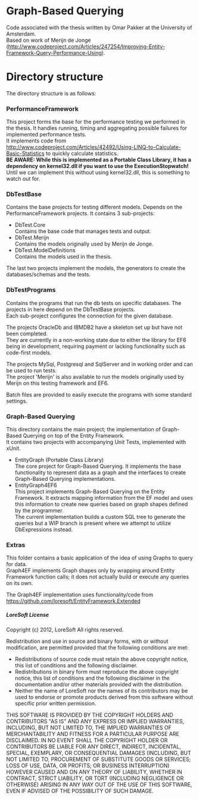 # Graph-Based Querying

Code associated with the thesis written by Omar Pakker at the University of Amsterdam.  
Based on work of Merijn de Jonge (http://www.codeproject.com/Articles/247254/Improving-Entity-Framework-Query-Performance-Using).  


# Directory structure
The directory structure is as follows:  

### PerformanceFramework
This project forms the base for the performance testing we performed in the thesis. It handles running, timing and aggregating possible failures for implemented performance tests.  
It implements code from http://www.codeproject.com/Articles/42492/Using-LINQ-to-Calculate-Basic-Statistics to quickly calculate statistics.  
**BE AWARE: While this is implemented as a Portable Class Library, it has a dependency on kernel32.dll if you want to use the ExecutionStopwatch!** Until we can implement this without using kernel32.dll, this is something to watch out for.  

### DbTestBase
Contains the base projects for testing different models. Depends on the PerformanceFramework projects. It contains 3 sub-projects:  
- DbTest.Core  
  Contains the base code that manages tests and output.  
- DbTest.Merijn  
  Contains the models originally used by Merijn de Jonge.  
- DbTest.ModelDefinitions  
  Contains the models used in the thesis.  

The last two projects implement the models, the generators to create the databases/schemas and the tests.  

### DbTestPrograms
Contains the programs that run the db tests on specific databases. The projects in here depend on the DbTestBase projects.  
Each sub-project configures the connection for the given database.  

The projects OracleDb and IBMDB2 have a skeleton set up but have not been completed.  
They are currently in a non-working state due to either the library for EF6 being in development, requiring payment or lacking functionality such as code-first models.  

The projects MySql, Postgresql and SqlServer and in working order and can be used to run tests.  
The project 'Merijn' is also available to run the models originally used by Merijn on this testing framework and EF6.  

Batch files are provided to easily execute the programs with some standard settings.  

### Graph-Based Querying
This directory contains the main project; the implementation of Graph-Based Querying on top of the Entity Framework.  
It contains two projects with accompanying Unit Tests, implemented with xUnit.  
- EntityGraph (Portable Class Library)  
  The core project for Graph-Based Querying. It implements the base functionality to represent data as a graph and the interfaces to create Graph-Based Querying implementations.
- EntityGraph4EF6  
  This project implements Graph-Based Querying on the Entity Framework. It extracts mapping information from the EF model and uses this information to create new queries based on graph shapes defined by the programmer.  
  The current implementation builds a custom SQL tree to generate the queries but a WIP branch is present where we attempt to utilize DbExpressions instead.  

### Extras
This folder contains a basic application of the idea of using Graphs to query for data.  
Graph4EF implements Graph shapes only by wrapping around Entity Framework function calls; it does not actually build or execute any queries on its own.  

The Graph4EF implementation uses functionality/code from https://github.com/loresoft/EntityFramework.Extended  

##### LoreSoft License
Copyright (c) 2012, LoreSoft All rights reserved.

Redistribution and use in source and binary forms, with or without modification, are permitted provided that the following conditions are met:
- Redistributions of source code must retain the above copyright notice, this list of conditions and the following disclaimer.
- Redistributions in binary form must reproduce the above copyright notice, this list of conditions and the following disclaimer in the documentation and/or other materials provided with the distribution.
- Neither the name of LoreSoft nor the names of its contributors may be used to endorse or promote products derived from this software without specific prior written permission.

THIS SOFTWARE IS PROVIDED BY THE COPYRIGHT HOLDERS AND CONTRIBUTORS "AS IS" AND ANY EXPRESS OR IMPLIED WARRANTIES, INCLUDING, BUT NOT LIMITED TO, THE IMPLIED WARRANTIES OF MERCHANTABILITY AND FITNESS FOR A PARTICULAR PURPOSE ARE DISCLAIMED. IN NO EVENT SHALL THE COPYRIGHT HOLDER OR CONTRIBUTORS BE LIABLE FOR ANY DIRECT, INDIRECT, INCIDENTAL, SPECIAL, EXEMPLARY, OR CONSEQUENTIAL DAMAGES (INCLUDING, BUT NOT LIMITED TO, PROCUREMENT OF SUBSTITUTE GOODS OR SERVICES; LOSS OF USE, DATA, OR PROFITS; OR BUSINESS INTERRUPTION) HOWEVER CAUSED AND ON ANY THEORY OF LIABILITY, WHETHER IN CONTRACT, STRICT LIABILITY, OR TORT (INCLUDING NEGLIGENCE OR OTHERWISE) ARISING IN ANY WAY OUT OF THE USE OF THIS SOFTWARE, EVEN IF ADVISED OF THE POSSIBILITY OF SUCH DAMAGE.  
